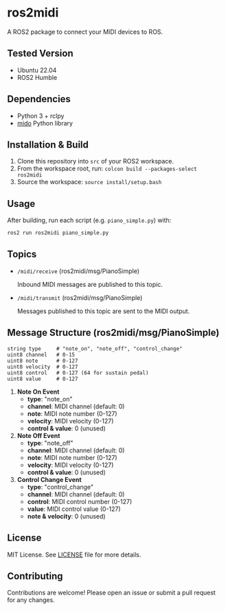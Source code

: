 # ros2midi

A ROS2 package to connect your MIDI devices to ROS.

## Tested Version
- Ubuntu 22.04
- ROS2 Humble

## Dependencies
- Python 3 + rclpy
- [mido](https://pypi.org/project/mido/) Python library

## Installation & Build
1. Clone this repository into `src` of your ROS2 workspace.
2. From the workspace root, run: `colcon build --packages-select ros2midi`
3. Source the workspace: `source install/setup.bash`

## Usage
After building, run each script (e.g. `piano_simple.py`) with:
```bash
ros2 run ros2midi piano_simple.py
```

## Topics
- `/midi/receive` (ros2midi/msg/PianoSimple)
    
    Inbound MIDI messages are published to this topic.

- `/midi/transmit` (ros2midi/msg/PianoSimple)

    Messages published to this topic are sent to the MIDI output.

## Message Structure (ros2midi/msg/PianoSimple)
```
string type     # "note_on", "note_off", "control_change"
uint8 channel   # 0-15
uint8 note      # 0-127
uint8 velocity  # 0-127
uint8 control   # 0-127 (64 for sustain pedal)
uint8 value     # 0-127
```

1. **Note On Event**
    - **type**: "note_on"
    - **channel**: MIDI channel (default: 0)
    - **note**: MIDI note number (0-127)
    - **velocity**: MIDI velocity (0-127)
    - **control & value**: 0 (unused)
2. **Note Off Event**
    - **type**: "note_off"
    - **channel**: MIDI channel (default: 0)
    - **note**: MIDI note number (0-127)
    - **velocity**: MIDI velocity (0-127)
    - **control & value**: 0 (unused)
3. **Control Change Event**
    - **type**: "control_change"
    - **channel**: MIDI channel (default: 0)
    - **control**: MIDI control number (0-127)
    - **value**: MIDI control value (0-127)
    - **note & velocity**: 0 (unused)

## License
MIT License. See [LICENSE](LICENSE) file for more details.

## Contributing
Contributions are welcome! Please open an issue or submit a pull request for any changes.